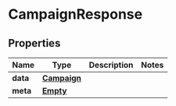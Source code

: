 
# CampaignResponse

## Properties
Name | Type | Description | Notes
------------ | ------------- | ------------- | -------------
**data** | [**Campaign**](Campaign.md) |  | 
**meta** | [**Empty**](Empty.md) |  | 



